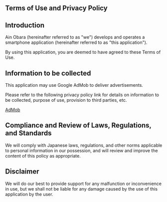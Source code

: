 ## Terms of Use and Privacy Policy

## Introduction

Ain Obara (hereinafter referred to as "we") develops and operates a smartphone application (hereinafter referred to as "this application").

By using this application, you are deemed to have agreed to these Terms of Use.

## Information to be collected

This application may use Google AdMob to deliver advertisements.

Please refer to the following privacy policy link for details on information to be collected, purpose of use, provision to third parties, etc.

[AdMob](https://policies.google.com/technologies/ads?hl=en)

## Compliance and Review of Laws, Regulations, and Standards

We will comply with Japanese laws, regulations, and other norms applicable to personal information in our possession, and will review and improve the content of this policy as appropriate.

## Disclaimer

We will do our best to provide support for any malfunction or inconvenience in use, but we shall not be liable for any damage caused by the use of this application by the user.